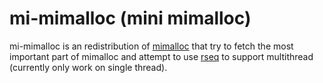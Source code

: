 # mi-mimalloc (mini mimalloc)

mi-mimalloc is an redistribution of [mimalloc](https://github.com/microsoft/mimalloc) that try to fetch the most important part of mimalloc and attempt to use [rseq](https://lwn.net/Articles/826088/) to support multithread (currently only work on single thread).
